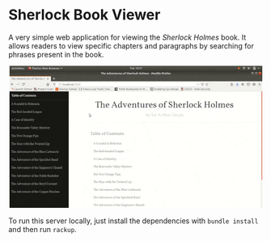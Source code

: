 # Sherlock Book Viewer #

A very simple web application for viewing the *Sherlock Holmes* book. It
allows readers to view specific chapters and paragraphs by searching for
phrases present in the book.

<p align="center">
  <img alt="GIF screen recording of application in use"
       src="example.gif">
</p>

To run this server locally, just install the dependencies with `bundle
install` and then run `rackup`.
